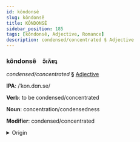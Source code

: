 ```yaml
---
id: kôndonsê
slug: kôndonsê
title: KÔNDONSÊ
sidebar_position: 185
tags: [kôndonsê, Adjective, Romance]
description: condensed/concentrated § Adjective
---
```


### kôndonsê&emsp;<span kind="abugida">ɔ̃ıʌ̃ɐʇ</span>

*condensed/concentrated* **§** [Adjective](../../tags/Adjective)

**IPA**: /ˈkon.dɑn.se/

**Verb**: to be condensed/concentrated

**Noun**: concentration/condensedness

**Modifier**: condensed/concentrated

<details>
    <summary>Origin</summary>
    French condenser /kɔ̃.dɑ̃.se/<br/>
    <em>Romance Language Family</em>
</details>
